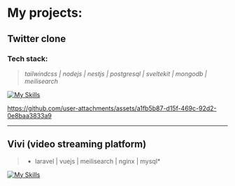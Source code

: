 
# My projects:



## Twitter clone


### Tech stack:

> *tailwindcss | nodejs | nestjs | postgresql | sveltekit | mongodb | meilisearch*


[![My Skills](https://skillicons.dev/icons?i=tailwindcss,ts,nestjs,svelte,postgresql,mongodb)](https://skillicons.dev)




https://github.com/user-attachments/assets/a1fb5b87-d15f-469c-92d2-0e8baa3833a9


---

## Vivi (video streaming platform)
> * laravel | vuejs | meilisearch | nginx | mysql*

[![My Skills](https://skillicons.dev/icons?i=laravel,vuejs,nginx,mysql)](https://skillicons.dev)
